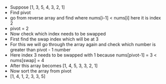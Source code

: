 - Suppose [1, 3, 5, 4, 3, 2, 1]
- Find pivot 
-  go from reverse array and find where nums[i-1] < nums[i] here it is index 2
- pivot = 2
- Now check which index needs to be swapped 
- First find the swap index which will be at 3
- For this we will go through the array again and check which number is greater than pivot - 1 number
- Here index 3 needs to be swapped with 1 because nums[pivot-1] = 3 < nums[swap] = 4
- After this array becomes [1, 4, 5, 3, 3, 2, 1]
- Now sort the array from pivot
- [1, 4, 1, 2, 3, 3, 5]